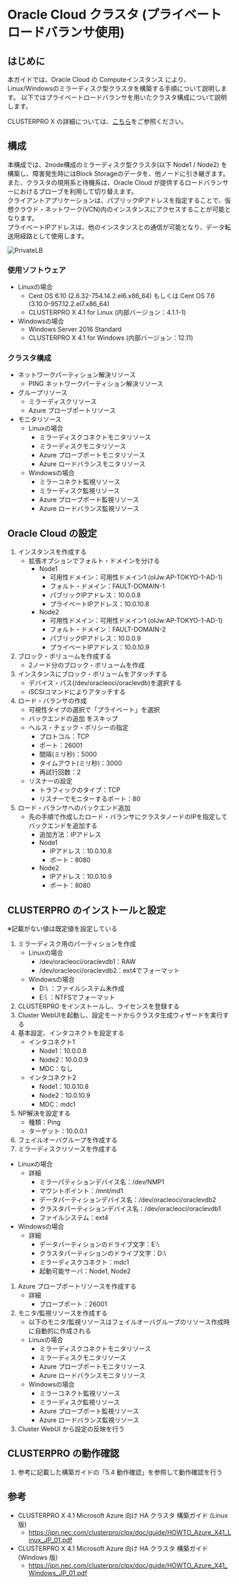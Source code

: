 Oracle Cloud クラスタ (プライベートロードバランサ使用)
===

はじめに
---
本ガイドでは、Oracle Cloud の Computeインスタンス により、Linux/Windowsのミラーディスク型クラスタを構築する手順について説明します。
以下ではプライベートロードバランサを用いたクラスタ構成について説明します。

CLUSTERPRO X の詳細については、[こちら](https://jpn.nec.com/clusterpro/clpx/index.html)をご参照ください。


構成
---
本構成では、2node構成のミラーディスク型クラスタ(以下 Node1 / Node2) を構築し、障害発生時にはBlock Storageのデータを、他ノードに引き継ぎます。  
また、クラスタの現用系と待機系は、Oracle Cloud が提供するロードバランサーにおけるプローブを利用して切り替えます。  
クライアントアプリケーションは、パブリックIPアドレスを指定することで、仮想クラウド・ネットワーク(VCN)内のインスタンスにアクセスすることが可能となります。  
プライベートIPアドレスは、他のインスタンスとの通信が可能となり、データ転送用経路として使用します。  

![PrivateLB](https://github.com/d-kimoto/Oracle-Cloud-Infrastructure/blob/master/PrivateLB.png)  


### 使用ソフトウェア
- Linuxの場合
  - Cent OS 6.10 (2.6.32-754.14.2.el6.x86_64)
    もしくは
    Cent OS 7.6 (3.10.0-957.12.2.el7.x86_64)
  - CLUSTERPRO X 4.1 for Linux (内部バージョン：4.1.1-1)
- Windowsの場合
  - Windows Server 2016 Standard
  - CLUSTERPRO X 4.1 for Windows (内部バージョン：12.11)


### クラスタ構成
- ネットワークパーティション解決リソース
  - PING ネットワークパーティション解決リソース
- グループリソース
  - ミラーディスクリソース
  - Azure プローブポートリソース
- モニタリソース
   - Linuxの場合
     - ミラーディスクコネクトモニタリソース
     - ミラーディスクモニタリソース
     - Azure プローブポートモニタリソース
     - Azure ロードバランスモニタリソース
   - Windowsの場合
     - ミラーコネクト監視リソース
     - ミラーディスク監視リソース
     - Azure プローブポート監視リソース
     - Azure ロードバランス監視リソース

Oracle Cloud の設定
---
1. インスタンスを作成する
   - 拡張オプションでフォルト・ドメインを分ける
     - Node1
        - 可用性ドメイン：可用性ドメイン1 (oIJw:AP-TOKYO-1-AD-1) 
        - フォルト・ドメイン：FAULT-DOMAIN-1
        - パブリックIPアドレス：10.0.0.8
        - プライベートIPアドレス：10.0.10.8
     - Node2
        - 可用性ドメイン：可用性ドメイン1 (oIJw:AP-TOKYO-1-AD-1)
        - フォルト・ドメイン：FAULT-DOMAIN-2
        - パブリックIPアドレス：10.0.0.9
        - プライベートIPアドレス：10.0.10.9
1. ブロック・ボリュームを作成する
   - 2ノード分のブロック・ボリュームを作成
1. インスタンスにブロック・ボリュームをアタッチする
   - デバイス・パス(/dev/oracleoci/oraclevdb)を選択する
   - iSCSIコマンドによりアタッチする
1. ロード・バランサの作成
   - 可視性タイプの選択で「プライベート」を選択
   - バックエンドの追加 をスキップ
   - ヘルス・チェック・ポリシーの指定
     - プロトコル：TCP
     - ポート：26001
     - 間隔(ミリ秒)：5000
     - タイムアウト(ミリ秒)：3000
     - 再試行回数：2
   - リスナーの設定
     - トラフィックのタイプ：TCP
     - リスナーでモニターするポート：80
1. ロード・バランサへのバックエンド追加
   - 先の手順で作成したロード・バランサにクラスタノードのIPを指定してバックエンドを追加する
     - 追加方法：IPアドレス
     - Node1
       - IPアドレス：10.0.10.8
       - ポート：8080
     - Node2
       - IPアドレス：10.0.10.9
       - ポート：8080

CLUSTERPRO のインストールと設定
---
※記載がない値は既定値を設定している

1. ミラーディスク用のパーティションを作成
   - Linuxの場合
     - /dev/oracleoci/oraclevdb1：RAW
     - /dev/oracleoci/oraclevdb2：ext4でフォーマット
   - Windowsの場合
     - D:\ ：ファイルシステム未作成
     - E:\ ：NTFSでフォーマット
1. CLUSTERPRO をインストールし、ライセンスを登録する
1. Cluster WebUIを起動し、設定モードからクラスタ生成ウィザードを実行する
1. 基本設定、インタコネクトを設定する
   - インタコネクト1
     - Node1：10.0.0.8
     - Node2：10.0.0.9
     - MDC：なし
   - インタコネクト2
     - Node1：10.0.10.8
     - Node2：10.0.10.9
     - MDC：mdc1
1. NP解決を設定する
   - 種類：Ping
   - ターゲット：10.0.0.1
1. フェイルオーバグループを作成する
1. ミラーディスクリソースを作成する
  - Linuxの場合
    - 詳細
      - ミラーパティションデバイス名：/dev/NMP1
      - マウントポイント：/mnt/md1
      - データパーティションデバイス名：/dev/oracleoci/oraclevdb2
      - クラスタパーティションデバイス名：/dev/oracleoci/oraclevdb1
      - ファイルシステム：ext4
  - Windowsの場合
    - 詳細
      - データパーティションのドライブ文字：E:\
      - クラスタパーティションのドライブ文字：D:\
      - ミラーディスクコネクト：mdc1
      - 起動可能サーバ：Node1, Node2
1. Azure プローブポートリソースを作成する
   - 詳細
     - プローブポート：26001
1. モニタ/監視リソースを作成する
   - 以下のモニタ/監視リソースはフェイルオーバグループのリソース作成時に自動的に作成される
   - Linuxの場合
     - ミラーディスクコネクトモニタリソース
     - ミラーディスクモニタリソース
     - Azure プローブポートモニタリソース
     - Azure ロードバランスモニタリソース
   - Windowsの場合
     - ミラーコネクト監視リソース
     - ミラーディスク監視リソース
     - Azure プローブポート監視リソース
     - Azure ロードバランス監視リソース
1. Cluster WebUI から設定の反映を行う

CLUSTERPRO の動作確認
---
1. 参考に記載した構築ガイドの「5.4 動作確認」を参照して動作確認を行う

参考
---
- CLUSTERPRO X 4.1 Microsoft Azure 向け HA クラスタ 構築ガイド (Linux 版)
   - https://jpn.nec.com/clusterpro/clpx/doc/guide/HOWTO_Azure_X41_Linux_JP_01.pdf
- CLUSTERPRO X 4.1 Microsoft Azure 向け HA クラスタ 構築ガイド (Windows 版)
   - https://jpn.nec.com/clusterpro/clpx/doc/guide/HOWTO_Azure_X41_Windows_JP_01.pdf
